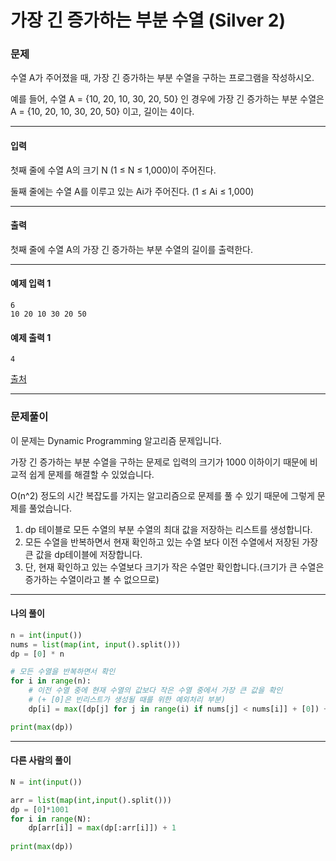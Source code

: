 # 가장 긴 증가하는 부분 수열 (Silver 2)

### 문제

수열 A가 주어졌을 때, 가장 긴 증가하는 부분 수열을 구하는 프로그램을 작성하시오.   

예를 들어, 수열 A = {10, 20, 10, 30, 20, 50} 인 경우에 가장 긴 증가하는 부분 수열은 A = {10, 20, 10, 30, 20, 50} 이고, 길이는 4이다.

---

#### 입력

첫째 줄에 수열 A의 크기 N (1 ≤ N ≤ 1,000)이 주어진다.   

둘째 줄에는 수열 A를 이루고 있는 Ai가 주어진다. (1 ≤ Ai ≤ 1,000)

---

#### 출력

첫째 줄에 수열 A의 가장 긴 증가하는 부분 수열의 길이를 출력한다.

---

#### 예제 입력 1
~~~
6
10 20 10 30 20 50
~~~

#### 예제 출력 1
~~~
4
~~~

[출처](https://www.acmicpc.net/problem/11053)

---

### 문제풀이

이 문제는 Dynamic Programming 알고리즘 문제입니다.   

가장 긴 증가하는 부분 수열을 구하는 문제로 입력의 크기가 1000 이하이기 때문에 비교적 쉽게 문제를 해결할 수 있었습니다.   

O(n^2) 정도의 시간 복잡도를 가지는 알고리즘으로 문제를 풀 수 있기 때문에 그렇게 문제를 풀었습니다.

1. dp 테이블로 모든 수열의 부분 수열의 최대 값을 저장하는 리스트를 생성합니다.
2. 모든 수열을 반복하면서 현재 확인하고 있는 수열 보다 이전 수열에서 저장된 가장 큰 값을 dp테이블에 저장합니다.
3. 단, 현재 확인하고 있는 수열보다 크기가 작은 수열만 확인합니다.(크기가 큰 수열은 증가하는 수열이라고 볼 수 없으므로)

---

#### 나의 풀이

~~~python
n = int(input())
nums = list(map(int, input().split()))
dp = [0] * n

# 모든 수열을 반복하면서 확인
for i in range(n):
    # 이전 수열 중에 현재 수열의 값보다 작은 수열 중에서 가장 큰 값을 확인
    # (+ [0]은 빈리스트가 생성될 때를 위한 예외처리 부분)
    dp[i] = max([dp[j] for j in range(i) if nums[j] < nums[i]] + [0]) + 1

print(max(dp))
~~~

---

#### 다른 사람의 풀이

~~~python
N = int(input())

arr = list(map(int,input().split()))
dp = [0]*1001
for i in range(N):
    dp[arr[i]] = max(dp[:arr[i]]) + 1
    
print(max(dp))
~~~
